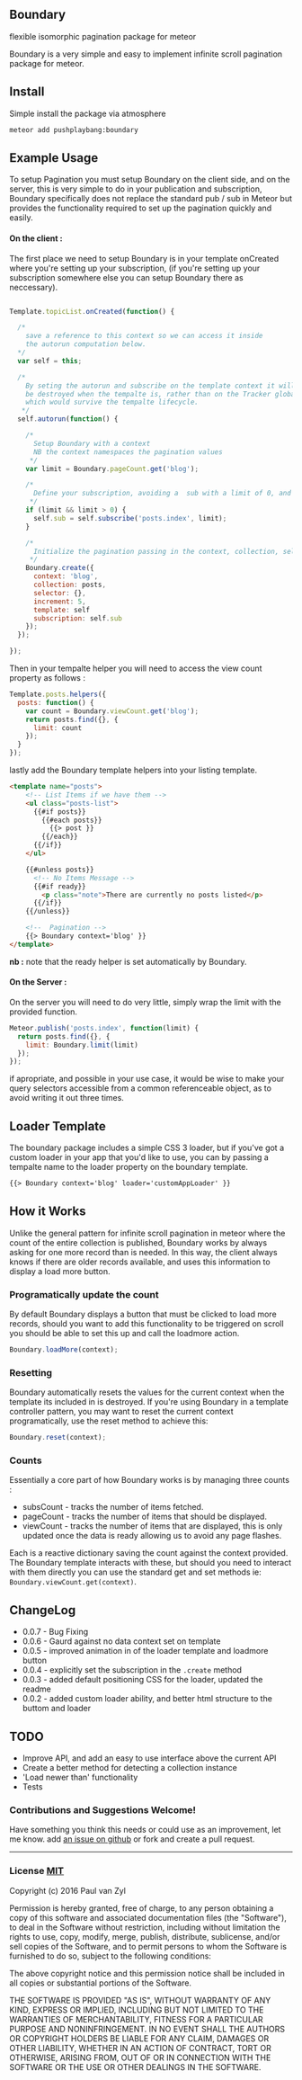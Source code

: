 ## Boundary
flexible isomorphic pagination package for meteor

Boundary is a very simple and easy to implement infinite scroll pagination package for meteor.

## Install
Simple install the package via atmosphere

```sh
meteor add pushplaybang:boundary
```



## Example Usage
To setup Pagination you must setup Boundary on the client side, and on the server, this is very simple to do in your publication and subscription, Boundary specifically does not replace the standard pub / sub in Meteor but provides the functionality required to set up the pagination quickly and easily.

#### On the client :
The first place we need to setup Boundary is in your template onCreated where you're setting up your subscription, (if you're setting up your subscription somewhere else you can setup Boundary there as neccessary).

```js

Template.topicList.onCreated(function() {

  /*
    save a reference to this context so we can access it inside
    the autorun computation below.
  */
  var self = this;

  /*
    By seting the autorun and subscribe on the template context it will
    be destroyed when the tempalte is, rather than on the Tracker global
    which would survive the tempalte lifecycle.
   */
  self.autorun(function() {

    /*
      Setup Boundary with a context
      NB the context namespaces the pagination values
     */
    var limit = Boundary.pageCount.get('blog');

    /*
      Define your subscription, avoiding a  sub with a limit of 0, and however you please, a limit value, demonstrated simply here for brevity.
     */
    if (limit && limit > 0) {
      self.sub = self.subscribe('posts.index', limit);
    }

    /*
      Initialize the pagination passing in the context, collection, selector, increment and a reference to the current template.
     */
    Boundary.create({
      context: 'blog',
      collection: posts,
      selector: {},
      increment: 5,
      template: self
      subscription: self.sub
    });
  });

});

```

Then in your tempalte helper you will need to access the view count property as follows :

```js
Template.posts.helpers({
  posts: function() {
    var count = Boundary.viewCount.get('blog');
    return posts.find({}, {
      limit: count
    });
  }
});
```

lastly add the Boundary template helpers into your listing template.

```html
<template name="posts">
    <!-- List Items if we have them -->
    <ul class="posts-list">
      {{#if posts}}
        {{#each posts}}
          {{> post }}
        {{/each}}
      {{/if}}
    </ul>

    {{#unless posts}}
      <!-- No Items Message -->
      {{#if ready}}
        <p class="note">There are currently no posts listed</p>
      {{/if}}
    {{/unless}}

    <!--  Pagination -->
    {{> Boundary context='blog' }}
</template>
```

**nb :** note that the ready helper is set automatically by Boundary.

#### On the Server :
On the server you will need to do very little, simply wrap the limit with the provided function.

```js
Meteor.publish('posts.index', function(limit) {
  return posts.find({}, {
    limit: Boundary.limit(limit)
  });
});
```

if apropriate, and possible in your use case, it would be wise to make your query selectors accessible from a common referenceable object, as to avoid writing it out three times.


## Loader Template
The boundary package includes a simple CSS 3 loader, but if you've got a custom loader in your app that you'd like to use, you can by passing a tempalte name to the loader property on the boundary template.

```html
{{> Boundary context='blog' loader='customAppLoader' }}
```


## How it Works
Unlike the general pattern for infinite scroll pagination in meteor where the count of the entire collection is published, Boundary works by always asking for one more record than is needed.  In this way, the client always knows if there are older records available, and uses this information to display a load more button.

### Programatically update the count
By default Boundary displays a button that must be clicked to load more records, should you want to add this functionality to be triggered on scroll you should be able to set this up and call the loadmore action.

```js
Boundary.loadMore(context);
```

### Resetting
Boundary automatically resets the values for the current context when the template its included in is destroyed.  If you're using Boundary in a template controller pattern, you may want to reset the current context programatically, use the reset method to achieve this:

```js
Boundary.reset(context);
```

### Counts
Essentially a core part of how Boundary works is by managing three counts :

* subsCount - tracks the number of items fetched.
* pageCount - tracks the number of items that should be displayed.
* viewCount - tracks the number of items that are displayed, this is only updated once the data is ready allowing us to avoid any page flashes.

Each is a reactive dictionary saving the count against the context provided. The Boundary template interacts with these, but should you need to interact with them directly you can use the standard get and set methods ie: `Boundary.viewCount.get(context)`.


## ChangeLog
* 0.0.7 - Bug Fixing
* 0.0.6 - Gaurd against no data context set on template
* 0.0.5 - improved animation in of the loader template and loadmore button
* 0.0.4 - explicitly set the subscription in the `.create` method
* 0.0.3 - added default positioning CSS for the loader, updated the readme
* 0.0.2 - added custom loader ability, and better html structure to the buttom and loader


## TODO
* Improve API, and add an easy to use interface above the current API
* Create a better method for detecting a collection instance
* 'Load newer than' functionality
* Tests



### Contributions and Suggestions Welcome!
Have something you think this needs or could use as an improvement, let me know.  add [an issue on github]() or fork and create a pull request.



___



### License [MIT](https://opensource.org/licenses/MIT)
Copyright (c) 2016 Paul van Zyl

Permission is hereby granted, free of charge, to any person obtaining a copy
of this software and associated documentation files (the "Software"), to deal
in the Software without restriction, including without limitation the rights
to use, copy, modify, merge, publish, distribute, sublicense, and/or sell
copies of the Software, and to permit persons to whom the Software is
furnished to do so, subject to the following conditions:

The above copyright notice and this permission notice shall be included in
all copies or substantial portions of the Software.

THE SOFTWARE IS PROVIDED "AS IS", WITHOUT WARRANTY OF ANY KIND, EXPRESS OR
IMPLIED, INCLUDING BUT NOT LIMITED TO THE WARRANTIES OF MERCHANTABILITY,
FITNESS FOR A PARTICULAR PURPOSE AND NONINFRINGEMENT.  IN NO EVENT SHALL THE
AUTHORS OR COPYRIGHT HOLDERS BE LIABLE FOR ANY CLAIM, DAMAGES OR OTHER
LIABILITY, WHETHER IN AN ACTION OF CONTRACT, TORT OR OTHERWISE, ARISING FROM,
OUT OF OR IN CONNECTION WITH THE SOFTWARE OR THE USE OR OTHER DEALINGS IN
THE SOFTWARE.
